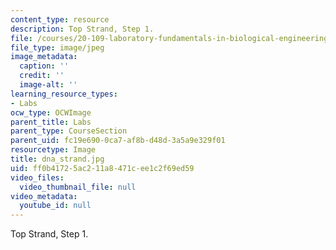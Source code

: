 ```yaml
---
content_type: resource
description: Top Strand, Step 1.
file: /courses/20-109-laboratory-fundamentals-in-biological-engineering-fall-2007/ff0b41725ac211a8471cee1c2f69ed59_dna_strand.jpg
file_type: image/jpeg
image_metadata:
  caption: ''
  credit: ''
  image-alt: ''
learning_resource_types:
- Labs
ocw_type: OCWImage
parent_title: Labs
parent_type: CourseSection
parent_uid: fc19e690-0ca7-af8b-d48d-3a5a9e329f01
resourcetype: Image
title: dna_strand.jpg
uid: ff0b4172-5ac2-11a8-471c-ee1c2f69ed59
video_files:
  video_thumbnail_file: null
video_metadata:
  youtube_id: null
---
```

Top Strand, Step 1.

